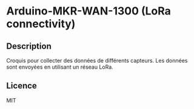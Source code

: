 # Arduino-MKR-WAN-1300 (LoRa connectivity)

## Description
Croquis pour collecter des données de différents capteurs.
Les données sont envoyées en utilisant un réseau LoRa.

## Licence
MIT
